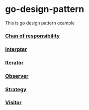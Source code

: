 # go-design-pattern
This is go design pattern example

### [Chan of responsibility](https://github.com/cruisechang/go-design-patterns/tree/master/behavior/chanOfResponsibility)
### [Interpter](https://github.com/cruisechang/go-design-patterns/tree/master/behavior/interpter)
### [Iterator](https://github.com/cruisechang/go-design-patterns/tree/master/behavior/iterator)
### [Observer](https://github.com/cruisechang/go-design-patterns/tree/master/behavior/oberver)
### [Strategy](https://github.com/cruisechang/go-design-patterns/tree/master/behavior/strategy)
### [Visitor](https://github.com/cruisechang/go-design-patterns/tree/master/behavior/visitor)
